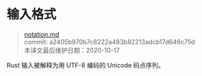 # 输入格式

>[notation.md](https://github.com/rust-lang/reference/blob/master/src/input-format.md)\
>commit: a2405b970b7c8222a483b82213adcb17d646c75d \
>本译文最后维护日期：2020-10-17

Rust 输入被解释为用 UTF-8 编码的 Unicode 码点序列。

<!-- 2020-11-3 -->
<!-- checked -->
